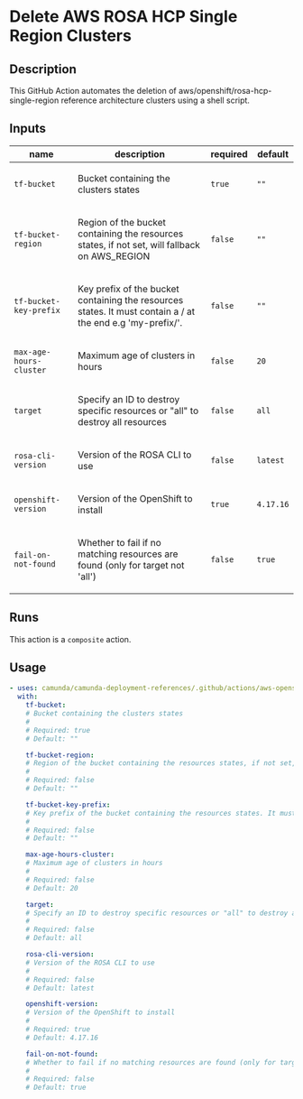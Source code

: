 # Delete AWS ROSA HCP Single Region Clusters

## Description

This GitHub Action automates the deletion of aws/openshift/rosa-hcp-single-region reference architecture clusters using a shell script.


## Inputs

| name | description | required | default |
| --- | --- | --- | --- |
| `tf-bucket` | <p>Bucket containing the clusters states</p> | `true` | `""` |
| `tf-bucket-region` | <p>Region of the bucket containing the resources states, if not set, will fallback on AWS_REGION</p> | `false` | `""` |
| `tf-bucket-key-prefix` | <p>Key prefix of the bucket containing the resources states. It must contain a / at the end e.g 'my-prefix/'.</p> | `false` | `""` |
| `max-age-hours-cluster` | <p>Maximum age of clusters in hours</p> | `false` | `20` |
| `target` | <p>Specify an ID to destroy specific resources or "all" to destroy all resources</p> | `false` | `all` |
| `rosa-cli-version` | <p>Version of the ROSA CLI to use</p> | `false` | `latest` |
| `openshift-version` | <p>Version of the OpenShift to install</p> | `true` | `4.17.16` |
| `fail-on-not-found` | <p>Whether to fail if no matching resources are found (only for target not 'all')</p> | `false` | `true` |


## Runs

This action is a `composite` action.

## Usage

```yaml
- uses: camunda/camunda-deployment-references/.github/actions/aws-openshift-rosa-hcp-single-region-cleanup@main
  with:
    tf-bucket:
    # Bucket containing the clusters states
    #
    # Required: true
    # Default: ""

    tf-bucket-region:
    # Region of the bucket containing the resources states, if not set, will fallback on AWS_REGION
    #
    # Required: false
    # Default: ""

    tf-bucket-key-prefix:
    # Key prefix of the bucket containing the resources states. It must contain a / at the end e.g 'my-prefix/'.
    #
    # Required: false
    # Default: ""

    max-age-hours-cluster:
    # Maximum age of clusters in hours
    #
    # Required: false
    # Default: 20

    target:
    # Specify an ID to destroy specific resources or "all" to destroy all resources
    #
    # Required: false
    # Default: all

    rosa-cli-version:
    # Version of the ROSA CLI to use
    #
    # Required: false
    # Default: latest

    openshift-version:
    # Version of the OpenShift to install
    #
    # Required: true
    # Default: 4.17.16

    fail-on-not-found:
    # Whether to fail if no matching resources are found (only for target not 'all')
    #
    # Required: false
    # Default: true
```
